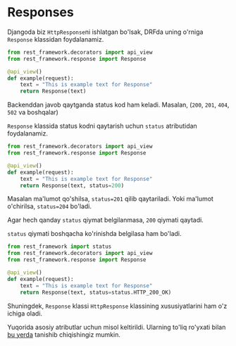 # Responses

Djangoda biz `HttpResponse`ni ishlatgan bo'lsak, DRFda uning o'rniga `Response` klassidan foydalanamiz.

```python {7}
from rest_framework.decorators import api_view
from rest_framework.response import Response

@api_view()
def example(request):
    text = "This is example text for Response"
    return Response(text)
```

Backenddan javob qaytganda status kod ham keladi. Masalan, (`200`, `201`, `404`, `502` va boshqalar)

`Response` klassida status kodni qaytarish uchun `status` atributidan foydalanamiz.

```python {7}
from rest_framework.decorators import api_view
from rest_framework.response import Response

@api_view()
def example(request):
    text = "This is example text for Response"
    return Response(text, status=200)
```

Masalan ma'lumot qo'shilsa, `status=201` qilib qaytariladi. Yoki ma'lumot o'chirilsa, `status=204` bo'ladi.

Agar hech qanday `status` qiymat belgilanmasa, `200` qiymati qaytadi.

`status` qiymati boshqacha ko'rinishda belgilasa ham bo'ladi.

```python {1,8}
from rest_framework import status
from rest_framework.decorators import api_view
from rest_framework.response import Response

@api_view()
def example(request):
    text = "This is example text for Response"
    return Response(text, status=status.HTTP_200_OK)
```

Shuningdek, `Response` klassi `HttpResponse` klassining xususiyatlarini ham o'z ichiga oladi.

Yuqorida asosiy atributlar uchun misol keltirildi. Ularning to'liq ro'yxati
bilan [bu yerda](../api-reference/responses/index.md) tanishib chiqishingiz mumkin.
